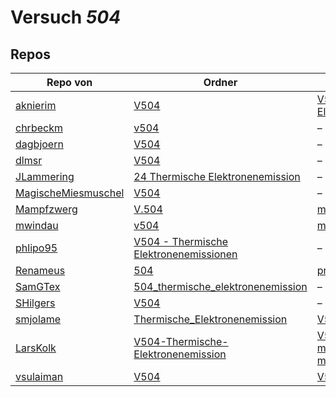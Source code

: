# Versuch *504*

## Repos

|                     Repo von                     |                                                                  Ordner                                                                   |                                                                                                                                                                                   PDFs                                                                                                                                                                                   |
|--------------------------------------------------|-------------------------------------------------------------------------------------------------------------------------------------------|--------------------------------------------------------------------------------------------------------------------------------------------------------------------------------------------------------------------------------------------------------------------------------------------------------------------------------------------------------------------------|
|[aknierim](../repo/aknierim)                      |[V504](https://github.com/aknierim/AP/tree/master/SoSe/V504)                                                                               |[V504 - Thermische Elektronenemission.pdf](https://github.com/aknierim/AP/blob/master/Protokolle/V504%20-%20Thermische%20Elektronenemission.pdf)                                                                                                                                                                                                                          |
|[chrbeckm](../repo/chrbeckm)                      |[v504](https://github.com/chrbeckm/anfaenger-praktikum/tree/master/v504)                                                                   |–                                                                                                                                                                                                                                                                                                                                                                         |
|[dagbjoern](../repo/dagbjoern)                    |[V504](https://github.com/dagbjoern/AP-Physik/tree/master/V504)                                                                            |–                                                                                                                                                                                                                                                                                                                                                                         |
|[dlmsr](../repo/dlmsr)                            |[V504](https://github.com/dlmsr/praktikum/tree/master/V504)                                                                                |–                                                                                                                                                                                                                                                                                                                                                                         |
|[JLammering](../repo/JLammering)                  |[24 Thermische Elektronenemission](https://github.com/JLammering/Physikalisches-Praktikum/tree/master/24%20Thermische%20Elektronenemission)|–                                                                                                                                                                                                                                                                                                                                                                         |
|[MagischeMiesmuschel](../repo/MagischeMiesmuschel)|[V504](https://github.com/MagischeMiesmuschel/AnfaengerPraktikum/tree/master/V504)                                                         |–                                                                                                                                                                                                                                                                                                                                                                         |
|[Mampfzwerg](../repo/Mampfzwerg)                  |[V.504](https://github.com/Mampfzwerg/Praktikum/tree/master/V.504)                                                                         |[main.pdf](https://github.com/Mampfzwerg/Praktikum/blob/master/V.504/latex-template/main.pdf)                                                                                                                                                                                                                                                                             |
|[mwindau](../repo/mwindau)                        |[v504](https://github.com/mwindau/praktikum/tree/master/v504)                                                                              |[main.pdf](https://github.com/mwindau/praktikum/blob/master/v504/main.pdf)                                                                                                                                                                                                                                                                                                |
|[phlipo95](../repo/phlipo95)                      |[V504 - Thermische Elektronenemissionen](https://github.com/phlipo95/AP-Praktikum/tree/master/V504%20-%20Thermische%20Elektronenemissionen)|–                                                                                                                                                                                                                                                                                                                                                                         |
|[Renameus](../repo/Renameus)                      |[504](https://github.com/Renameus/PhysikPraktikum1/tree/master/Versuche/504)                                                               |[protokoll.pdf](https://github.com/Renameus/PhysikPraktikum1/blob/master/Versuche/504/protokoll.pdf)                                                                                                                                                                                                                                                                      |
|[SamGTex](../repo/SamGTex)                        |[504_thermische_elektronenemission](https://github.com/SamGTex/Physik_Praktikum_Samuel_Max/tree/master/504_thermische_elektronenemission)  |–                                                                                                                                                                                                                                                                                                                                                                         |
|[SHilgers](../repo/SHilgers)                      |[V504](https://github.com/SHilgers/Praktikum2/tree/master/V504)                                                                            |–                                                                                                                                                                                                                                                                                                                                                                         |
|[smjolame](../repo/smjolame)                      |[Thermische_Elektronenemission](https://github.com/smjolame/Praktikum_1/tree/master/Thermische_Elektronenemission)                         |[V504.pdf](https://github.com/smjolame/Praktikum_1/blob/master/Thermische_Elektronenemission/V504.pdf)                                                                                                                                                                                                                                                                    |
|[LarsKolk](../repo/LarsKolk)                      |[V504-Thermische-Elektronenemission](https://github.com/LarsKolk/Anfaengerpraktikum/tree/master/V504-Thermische-Elektronenemission)        |[V504_alt.pdf](https://github.com/LarsKolk/Anfaengerpraktikum/blob/master/V504-Thermische-Elektronenemission/V504_alt.pdf)<br/>[main.pdf](https://github.com/LarsKolk/Anfaengerpraktikum/blob/master/V504-Thermische-Elektronenemission/main.pdf)<br/>[main2.pdf](https://github.com/LarsKolk/Anfaengerpraktikum/blob/master/V504-Thermische-Elektronenemission/main2.pdf)|
|[vsulaiman](../repo/vsulaiman)                    |[V504](https://github.com/vsulaiman/Praktikum/tree/master/SS17/V504)                                                                       |[V504_Thermische_Elektronenemission.pdf](https://github.com/vsulaiman/Praktikum/blob/master/AP%20Protokolle/V504_Thermische_Elektronenemission.pdf)                                                                                                                                                                                                                       |
